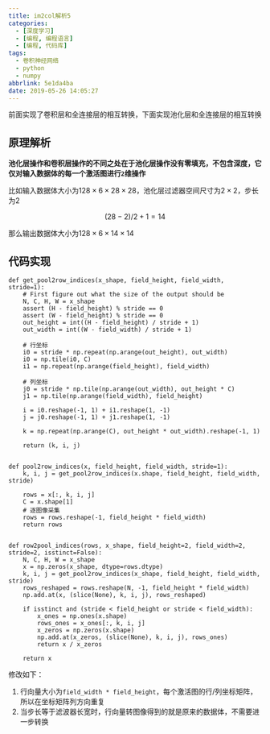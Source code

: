 ```yaml
---
title: im2col解析5
categories:
  - [深度学习]
  - [编程, 编程语言]
  - [编程, 代码库]
tags:
  - 卷积神经网络
  - python
  - numpy
abbrlink: 5e1da4ba
date: 2019-05-26 14:05:27
---
```


前面实现了卷积层和全连接层的相互转换，下面实现池化层和全连接层的相互转换

## 原理解析

**池化层操作和卷积层操作的不同之处在于池化层操作没有零填充，不包含深度，它仅对输入数据体的每一个激活图进行`2`维操作**

比如输入数据体大小为$128\times 6\times 28\times 28$，池化层过滤器空间尺寸为$2\times 2$，步长为$2$

$$
(28 - 2)/2 + 1=14
$$

那么输出数据体大小为$128\times 6\times 14\times 14$

## 代码实现

```
def get_pool2row_indices(x_shape, field_height, field_width, stride=1):
    # First figure out what the size of the output should be
    N, C, H, W = x_shape
    assert (H - field_height) % stride == 0
    assert (W - field_height) % stride == 0
    out_height = int((H - field_height) / stride + 1)
    out_width = int((W - field_width) / stride + 1)

    # 行坐标
    i0 = stride * np.repeat(np.arange(out_height), out_width)
    i0 = np.tile(i0, C)
    i1 = np.repeat(np.arange(field_height), field_width)

    # 列坐标
    j0 = stride * np.tile(np.arange(out_width), out_height * C)
    j1 = np.tile(np.arange(field_width), field_height)

    i = i0.reshape(-1, 1) + i1.reshape(1, -1)
    j = j0.reshape(-1, 1) + j1.reshape(1, -1)

    k = np.repeat(np.arange(C), out_height * out_width).reshape(-1, 1)

    return (k, i, j)


def pool2row_indices(x, field_height, field_width, stride=1):
    k, i, j = get_pool2row_indices(x.shape, field_height, field_width, stride)

    rows = x[:, k, i, j]
    C = x.shape[1]
    # 逐图像采集
    rows = rows.reshape(-1, field_height * field_width)
    return rows


def row2pool_indices(rows, x_shape, field_height=2, field_width=2, stride=2, isstinct=False):
    N, C, H, W = x_shape
    x = np.zeros(x_shape, dtype=rows.dtype)
    k, i, j = get_pool2row_indices(x_shape, field_height, field_width, stride)
    rows_reshaped = rows.reshape(N, -1, field_height * field_width)
    np.add.at(x, (slice(None), k, i, j), rows_reshaped)

    if isstinct and (stride < field_height or stride < field_width):
        x_ones = np.ones(x.shape)
        rows_ones = x_ones[:, k, i, j]
        x_zeros = np.zeros(x.shape)
        np.add.at(x_zeros, (slice(None), k, i, j), rows_ones)
        return x / x_zeros

    return x
```

修改如下：

1. 行向量大小为`field_width * field_height`，每个激活图的行/列坐标矩阵，所以在坐标矩阵列方向重复
2. 当步长等于滤波器长宽时，行向量转图像得到的就是原来的数据体，不需要进一步转换